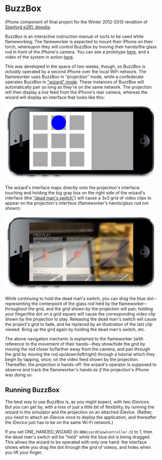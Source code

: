 BuzzBox
=======

iPhone component of final project for the Winter 2012-2013 rendition of [Stanford e281: dmedia](http://dschool.stanford.edu/dmedia/).

BuzzBox is an interactive instruction manual of sorts to be used while flameworking. 
The flameworker is expected to mount their iPhone on their torch, 
whereupon they will control BuzzBox by moving their hands/the glass rod in front 
of the iPhone's camera. You can see a prototype [here](http://dschool.stanford.edu/dmedia/buzzbox-prototype/), 
and a video of the system in action [here](http://vimeo.com/62533218). 

This was developed in the space of two weeks, though, so BuzzBox is 
_actually_ operated by a second iPhone over the local WiFi network. The flameworker 
uses BuzzBox in "projection" mode, while a confederate operates BuzzBox in 
["wizard" mode](http://en.wikipedia.org/wiki/Wizard_of_Oz_experiment). 
These instances of BuzzBox will automatically pair so long as they're on the 
same network. The projection will then display a live feed from the iPhone's 
rear camera, whereas the wizard will display an interface that looks like this: 

![Wizard interface](wizard.png)

The wizard's interface maps directly onto the projection's interface: touching and holding 
the big gray box on the right side of the wizard's interface (the 
["dead man's switch"](http://en.wikipedia.org/wiki/Dead_man%27s_switch)) will 
cause a 3x3 grid of video clips to appear on the projection's interface 
(flameworker's hands/glass rod not shown):

![Projection interface (flameworker's hands/glass rod not shown)](projection.png)

While continuing to hold the dead man's switch, you can drag the blue dot--representing 
the centerpoint of the glass rod held by the flameworker--throughout the grid, 
and the grid shown by the projection will pan; holding your finger/the dot on a 
grid square will cause the corresponding video clip shown by the projection to 
play. Releasing the dead man's switch will cause the project's grid to fade, and 
be replaced by an illustration of the last clip viewed. Bring up the grid again 
by holding the dead man's switch, etc.

The above navigation mechanic is explained to the flameworker 
(with reference to the movement of their hands--they show/hide the grid by 
moving the rod closer to/farther away from the camera, and pan through the grid 
by moving the rod up/down/left/right) through a tutorial which they begin 
by tapping, once, on the video feed shown by the projection. Thereafter, the 
projection is hands-off: the wizard's operator is supposed to observe and track 
the flameworker's hands _as if_ the projection's iPhone was doing so.

Running BuzzBox
---------------

The best way to use BuzzBox is, as you might expect, with two iDevices. 
But you can get by, with a loss of just a little bit of flexibility, 
by running the wizard in the simulator and the projection on an attached 
iDevice. (Rather, you need to attach an iDevice once to deploy the application, 
and thereafter the iDevice just has to be on the same Wi-Fi network.)

If you set ONE_HANDED_WIZARD (in `BBWizardViewController.h`) to 1, then 
the dead man's switch will be "held" while the blue dot is being dragged.
This allows the wizard to be operated with only one hand: the interface 
shows while you drag the dot through the grid of videos, and hides 
when you lift your finger.
